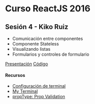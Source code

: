 # Curso ReactJS 2016

## Sesión 4 - Kiko​ Ruiz
- Comunicación entre componentes
- Componente Stateless
- Visualizando listas
- Formularios y controles de formulario

[Presentación](https://github.com/kikoruiz/react-course)
[Código](https://github.com/kikoruiz/react-course)

#### Recursos
- [Configuración de terminal](https://gist.github.com/kevin-smets/8568070)
- [My Terminal](https://github.com/nucliweb/my-terminal)
- [propType: Prop Validation](https://facebook.github.io/react/docs/reusable-components.html#prop-validation)
